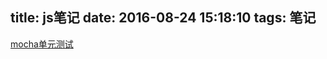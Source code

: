 title: js笔记
date: 2016-08-24 15:18:10
tags: 笔记
---

[mocha单元测试](http://www.ruanyifeng.com/blog/2015/12/a-mocha-tutorial-of-examples.html)
